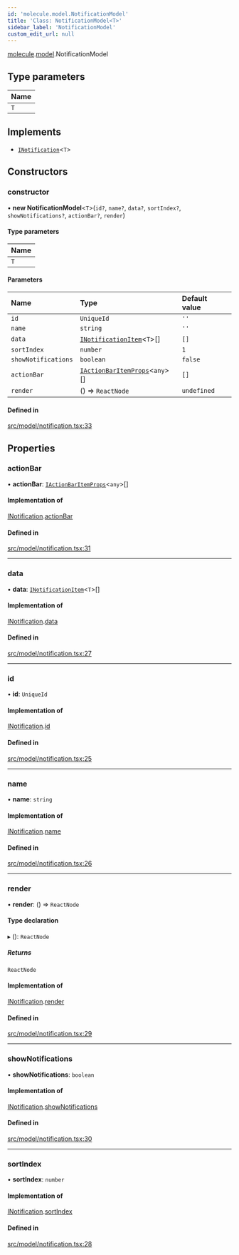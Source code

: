 ```yaml
---
id: 'molecule.model.NotificationModel'
title: 'Class: NotificationModel<T>'
sidebar_label: 'NotificationModel'
custom_edit_url: null
---
```


[molecule](../namespaces/molecule).[model](../namespaces/molecule.model).NotificationModel

## Type parameters

| Name |
| :--- |
| `T`  |

## Implements

-   [`INotification`](../interfaces/molecule.model.INotification)<`T`\>

## Constructors

### constructor

• **new NotificationModel**<`T`\>(`id?`, `name?`, `data?`, `sortIndex?`, `showNotifications?`, `actionBar?`, `render`)

#### Type parameters

| Name |
| :--- |
| `T`  |

#### Parameters

| Name                | Type                                                                                    | Default value |
| :------------------ | :-------------------------------------------------------------------------------------- | :------------ |
| `id`                | `UniqueId`                                                                              | `''`          |
| `name`              | `string`                                                                                | `''`          |
| `data`              | [`INotificationItem`](../interfaces/molecule.model.INotificationItem)<`T`\>[]           | `[]`          |
| `sortIndex`         | `number`                                                                                | `1`           |
| `showNotifications` | `boolean`                                                                               | `false`       |
| `actionBar`         | [`IActionBarItemProps`](../interfaces/molecule.component.IActionBarItemProps)<`any`\>[] | `[]`          |
| `render`            | () => `ReactNode`                                                                       | `undefined`   |

#### Defined in

[src/model/notification.tsx:33](https://github.com/DTStack/molecule/blob/46c80551/src/model/notification.tsx#L33)

## Properties

### actionBar

• **actionBar**: [`IActionBarItemProps`](../interfaces/molecule.component.IActionBarItemProps)<`any`\>[]

#### Implementation of

[INotification](../interfaces/molecule.model.INotification).[actionBar](../interfaces/molecule.model.INotification#actionbar)

#### Defined in

[src/model/notification.tsx:31](https://github.com/DTStack/molecule/blob/46c80551/src/model/notification.tsx#L31)

---

### data

• **data**: [`INotificationItem`](../interfaces/molecule.model.INotificationItem)<`T`\>[]

#### Implementation of

[INotification](../interfaces/molecule.model.INotification).[data](../interfaces/molecule.model.INotification#data)

#### Defined in

[src/model/notification.tsx:27](https://github.com/DTStack/molecule/blob/46c80551/src/model/notification.tsx#L27)

---

### id

• **id**: `UniqueId`

#### Implementation of

[INotification](../interfaces/molecule.model.INotification).[id](../interfaces/molecule.model.INotification#id)

#### Defined in

[src/model/notification.tsx:25](https://github.com/DTStack/molecule/blob/46c80551/src/model/notification.tsx#L25)

---

### name

• **name**: `string`

#### Implementation of

[INotification](../interfaces/molecule.model.INotification).[name](../interfaces/molecule.model.INotification#name)

#### Defined in

[src/model/notification.tsx:26](https://github.com/DTStack/molecule/blob/46c80551/src/model/notification.tsx#L26)

---

### render

• **render**: () => `ReactNode`

#### Type declaration

▸ (): `ReactNode`

##### Returns

`ReactNode`

#### Implementation of

[INotification](../interfaces/molecule.model.INotification).[render](../interfaces/molecule.model.INotification#render)

#### Defined in

[src/model/notification.tsx:29](https://github.com/DTStack/molecule/blob/46c80551/src/model/notification.tsx#L29)

---

### showNotifications

• **showNotifications**: `boolean`

#### Implementation of

[INotification](../interfaces/molecule.model.INotification).[showNotifications](../interfaces/molecule.model.INotification#shownotifications)

#### Defined in

[src/model/notification.tsx:30](https://github.com/DTStack/molecule/blob/46c80551/src/model/notification.tsx#L30)

---

### sortIndex

• **sortIndex**: `number`

#### Implementation of

[INotification](../interfaces/molecule.model.INotification).[sortIndex](../interfaces/molecule.model.INotification#sortindex)

#### Defined in

[src/model/notification.tsx:28](https://github.com/DTStack/molecule/blob/46c80551/src/model/notification.tsx#L28)
